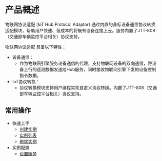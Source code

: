 # 产品概述


物联网协议适配 (IoT Hub Protocol Adaptor) 通过内置的非标设备通信协议转换适配模块，帮助用户快速、低成本的将既有设备连接上云。服务内置了JTT-808（交通部车辆监控平台相关）协议支持。

物联网协议适配 具备以下特性：

* 设备通信：
	* 作为物联网引擎服务设备通信的代理，支持物联网设备的双向通信，将设备上行的遥测数据发送给Hub服务，同时接收物联网引擎下发的设备控制指令数据。
* IoT协议转换：
	* 协议转换模块支持用户编程实现自定义协议转换。内置了JTT-808（交通部车辆监控平台相关）协议支持。


## 常用操作

- 快速上手
	- [创建实例](../Getting-Started/Create-Instance.md)
	- [实例列表](../Getting-Started/List-Instance.md)
	- [删除实例](../Getting-Started/Delete-Instance.md)
- 实例配置
	- [设置服务](../Operation-Guide/Instance-Configuration/Instance-Configuration.md)


